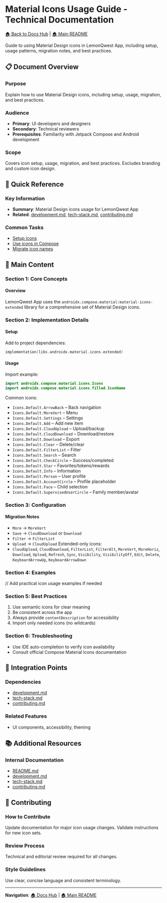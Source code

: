 # Material Icons Usage Guide - Technical Documentation

[🏠 Back to Docs Hub](README.md) | [🏠 Main README](../README.md)

Guide to using Material Design icons in LemonQwest App, including setup, usage patterns, migration notes, and best practices.

## 📋 Document Overview

### Purpose

Explain how to use Material Design icons, including setup, usage, migration, and best practices.

### Audience

- **Primary**: UI developers and designers
- **Secondary**: Technical reviewers
- **Prerequisites**: Familiarity with Jetpack Compose and Android development

### Scope

Covers icon setup, usage, migration, and best practices. Excludes branding and custom icon design.

## 🎯 Quick Reference

### Key Information

- **Summary**: Material Design icons usage for LemonQwest App
- **Related**: [development.md](development.md), [tech-stack.md](tech-stack.md), [contributing.md](contributing.md)

### Common Tasks

- [Setup icons](#setup)
- [Use icons in Compose](#usage)
- [Migrate icon names](#migration-notes)

## 📖 Main Content

### Section 1: Core Concepts

#### Overview

LemonQwest App uses the `androidx.compose.material:material-icons-extended` library for a comprehensive set of Material Design icons.

### Section 2: Implementation Details

#### Setup

Add to project dependencies:

```kotlin
implementation(libs.androidx.material.icons.extended)
```

#### Usage

Import example:

```kotlin
import androidx.compose.material.icons.Icons
import androidx.compose.material.icons.filled.IconName
```

Common icons:

- `Icons.Default.ArrowBack` – Back navigation
- `Icons.Default.MoreVert` – Menu
- `Icons.Default.Settings` – Settings
- `Icons.Default.Add` – Add new item
- `Icons.Default.CloudUpload` – Upload/backup
- `Icons.Default.CloudDownload` – Download/restore
- `Icons.Default.Download` – Export
- `Icons.Default.Clear` – Delete/clear
- `Icons.Default.FilterList` – Filter
- `Icons.Default.Search` – Search
- `Icons.Default.CheckCircle` – Success/completed
- `Icons.Default.Star` – Favorites/tokens/rewards
- `Icons.Default.Info` – Information
- `Icons.Default.Person` – User profile
- `Icons.Default.AccountCircle` – Profile placeholder
- `Icons.Default.Face` – Child selection
- `Icons.Default.SupervisedUserCircle` – Family member/avatar

### Section 3: Configuration

#### Migration Notes

- `More` → `MoreVert`
- `Save` → `CloudDownload` or `Download`
- `Filter` → `FilterList`
- `Upload` → `CloudUpload`
Extended-only icons:
- `CloudUpload`, `CloudDownload`, `FilterList`, `FilterAlt`, `MoreVert`, `MoreHoriz`, `Download`, `Upload`, `Refresh`, `Sync`, `Visibility`, `VisibilityOff`, `Edit`, `Delete`, `KeyboardArrowUp`, `KeyboardArrowDown`

### Section 4: Examples

// Add practical icon usage examples if needed

### Section 5: Best Practices

1. Use semantic icons for clear meaning
2. Be consistent across the app
3. Always provide `contentDescription` for accessibility
4. Import only needed icons (no wildcards)

### Section 6: Troubleshooting

- Use IDE auto-completion to verify icon availability
- Consult official Compose Material Icons documentation

## 🔗 Integration Points

### Dependencies

- [development.md](development.md)
- [tech-stack.md](tech-stack.md)
- [contributing.md](contributing.md)

### Related Features

- UI components, accessibility, theming

## 📚 Additional Resources

### Internal Documentation

- [README.md](README.md)
- [development.md](development.md)
- [tech-stack.md](tech-stack.md)
- [contributing.md](contributing.md)

## 📝 Contributing

### How to Contribute

Update documentation for major icon usage changes. Validate instructions for new icon sets.

### Review Process

Technical and editorial review required for all changes.

### Style Guidelines

Use clear, concise language and consistent terminology.

---

**Navigation**: [🏠 Docs Hub](README.md) | [🏠 Main README](../README.md)

